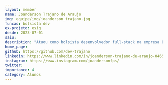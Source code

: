 ```yaml
---
layout: member
name: Joanderson Trajano de Araujo
img: equipe/img/joanderson_trajano.jpg
funcao: bolsista dev
ex-projeto: esig
desde: 2023-07-01
saiu: 
description: "Atuou como bolsista desenvolvedor full-stack na empresa ESIG."
home_page: 
github: https://github.com/dev-trajano
linkedin: https://www.linkedin.com/in/joanderson-trajano-de-araujo-046599212/
instagram: https://www.instagram.com/joandersonfps/
twitter: 
importance: 4
category: Alunos
---
```


